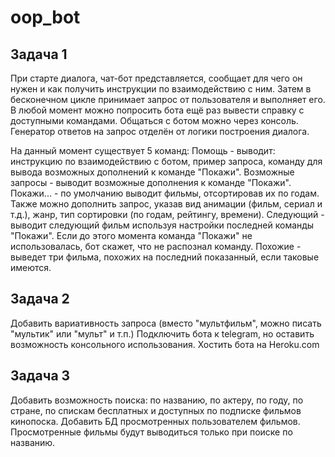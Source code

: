# oop_bot
## Задача 1
При старте диалога, чат-бот представляется, сообщает для чего он нужен и как получить инструкции по взаимодействию с ним.
Затем в бесконечном цикле принимает запрос от пользователя и выполняет его. В любой момент можно
попросить бота ещё раз вывести справку с доступными командами.
Общаться с ботом можно через консоль. Генератор ответов на запрос отделён от логики построения диалога.

На данный момент существует 5 команд: 
Помощь - выводит: инструкцию по взаимодействию с ботом, пример запроса, команду для вывода возможных дополнений к команде "Покажи".
Возможные запросы - выводит возможные дополнения к команде "Покажи".
Покажи... - по умолчанию выводит фильмы, отсортировав их по годам. Также можно дополнить запрос, указав вид анимации (фильм, сериал и т.д.), жанр, тип сортировки (по годам, рейтингу, времени).
Следующий - выводит следующий фильм используя настройки последней команды "Покажи". Если до этого момента команда "Покажи" не использовалась, бот скажет, что не распознал команду. 
Похожие - выведет три фильма, похожих на последний показанный, если таковые имеются.

## Задача 2
Добавить вариативность запроса (вместо "мультфильм", можно писать "мультик" или "мульт" и т.п.)
Подключить бота к telegram, но оставить возможность консольного использования.
Хостить бота на Heroku.com

## Задача 3
Добавить возможность поиска: по названию, по актеру, по году, по стране, по спискам бесплатных и доступных по подписке фильмов кинопоска.
Добавить БД просмотренных пользователем фильмов. Просмотренные фильмы будут выводиться только при поиске по названию.
